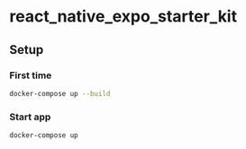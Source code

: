 # react_native_expo_starter_kit

## Setup

### First time

```bash
docker-compose up --build
```

### Start app

```bash
docker-compose up
```

